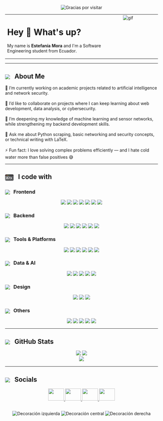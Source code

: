 <p align="center">
  <img src="https://img.wattpad.com/60d527ef6a46856d26bd4e014556712e7242139e/68747470733a2f2f73332e616d617a6f6e6177732e636f6d2f776174747061642d6d656469612d736572766963652f53746f7279496d6167652f6a75674e57336a394a5163625a413d3d2d313033363739393331342e313636643434663136613836303462653436303035383338343037362e676966" width="300" alt="Gracias por visitar" />
</p>

<!-- Presentación -->
<table>
  <tr>
    <td width="1000">
      <h1>Hey 👋 What's up?</h1>
      <p>
        My name is <strong>Estefanía Mora</strong> and I'm a Software Engineering student from Ecuador.
      </p>
    </td>
    <td width="320" valign="top">
      <img height="200" src="https://img1.picmix.com/output/stamp/normal/1/8/7/0/2170781_d73a3.gif" alt="gif" />
    </td>
  </tr>
</table>

---

<!-- 🧠 ABOUT ME -->
<h2 align="left">
  <img src="https://cdn.pixabay.com/animation/2023/06/01/08/46/08-46-22-123_512.gif" height="28" style="vertical-align: middle;" />
  &nbsp; About Me
</h2>

<p align="left">
  🔭 I’m currently working on academic projects related to artificial intelligence and network security.<br><br>
  🤝 I’d like to collaborate on projects where I can keep learning about web development, data analysis, or cybersecurity.<br><br>
  🌱 I’m deepening my knowledge of machine learning and sensor networks, while strengthening my backend development skills.<br><br>
  💬 Ask me about Python scraping, basic networking and security concepts, or technical writing with LaTeX.<br><br>
  ⚡ Fun fact: I love solving complex problems efficiently — and I hate cold water more than false positives 😅
</p>

---

<!-- 👩‍💻 I CODE WITH -->
<h2 align="left">
  <img src="https://raw.githubusercontent.com/Naman27/Naman27/master/source.gif" height="28" style="vertical-align: middle;" />
  &nbsp; I code with
</h2>

<!-- FRONTEND -->
<h3 align="left">
  <img src="https://mir-s3-cdn-cf.behance.net/project_modules/hd/94bfc886678585.5da092589fb02.gif" height="25" style="vertical-align: middle;" />
  &nbsp; Frontend
</h3>
<div align="center">
  <img src="https://cdn.jsdelivr.net/gh/devicons/devicon/icons/javascript/javascript-original.svg" height="45" />
  <img src="https://cdn.jsdelivr.net/gh/devicons/devicon/icons/typescript/typescript-original.svg" height="45" />
  <img src="https://cdn.jsdelivr.net/gh/devicons/devicon/icons/react/react-original.svg" height="45" />
  <img src="https://cdn.jsdelivr.net/gh/devicons/devicon/icons/angularjs/angularjs-original.svg" height="45" />
  <img src="https://cdn.jsdelivr.net/gh/devicons/devicon/icons/css3/css3-original.svg" height="45" />
  <img src="https://cdn.jsdelivr.net/gh/devicons/devicon/icons/html5/html5-original.svg" height="45" />
  <img src="https://cdn.jsdelivr.net/gh/devicons/devicon/icons/ionic/ionic-original.svg" height="45" />
</div>

<!-- BACKEND -->
<h3 align="left">
  <img src="https://static.showit.co/file/hxPF40iZQgKI-FVA9_kO9w/78210/gear.gif" height="25" style="vertical-align: middle;" />
  &nbsp; Backend
</h3>
<div align="center">
  <img src="https://cdn.jsdelivr.net/gh/devicons/devicon/icons/nodejs/nodejs-original.svg" height="45" />
  <img src="https://cdn.jsdelivr.net/gh/devicons/devicon/icons/python/python-original.svg" height="45" />
  <img src="https://cdn.jsdelivr.net/gh/devicons/devicon/icons/django/django-plain.svg" height="45" />
  <img src="https://cdn.jsdelivr.net/gh/devicons/devicon/icons/flask/flask-original.svg" height="45" />
  <img src="https://cdn.jsdelivr.net/gh/devicons/devicon/icons/php/php-original.svg" height="45" />
  <img src="https://cdn.jsdelivr.net/gh/devicons/devicon/icons/java/java-original.svg" height="45" />
</div>

<!-- TOOLS -->
<h3 align="left">
  <img src="https://cdn.pixabay.com/animation/2023/06/13/15/12/15-12-54-327_512.gif" height="25" style="vertical-align: middle;" />
  &nbsp; Tools & Platforms
</h3>
<div align="center">
  <img src="https://cdn.jsdelivr.net/gh/devicons/devicon/icons/git/git-original.svg" height="45" />
  <img src="https://cdn.jsdelivr.net/gh/devicons/devicon/icons/github/github-original.svg" height="45" />
  <img src="https://cdn.jsdelivr.net/gh/devicons/devicon/icons/vscode/vscode-original.svg" height="45" />
  <img src="https://cdn.jsdelivr.net/gh/devicons/devicon/icons/heroku/heroku-original.svg" height="45" />
  <img src="https://cdn.jsdelivr.net/gh/devicons/devicon/icons/firebase/firebase-plain.svg" height="45" />
  <img src="https://cdn.jsdelivr.net/gh/devicons/devicon/icons/linux/linux-original.svg" height="45" />
</div>

<!-- DATA & AI -->
<h3 align="left">
  <img src="https://i.pinimg.com/originals/79/04/42/7904424933cc535b666f2de669973530.gif" height="25" style="vertical-align: middle;" />
  &nbsp; Data & AI
</h3>
<div align="center">
  <img src="https://cdn.jsdelivr.net/gh/devicons/devicon/icons/numpy/numpy-original.svg" height="45" />
  <img src="https://cdn.jsdelivr.net/gh/devicons/devicon/icons/tensorflow/tensorflow-original.svg" height="45" />
  <img src="https://cdn.jsdelivr.net/gh/devicons/devicon/icons/mysql/mysql-original.svg" height="45" />
  <img src="https://cdn.jsdelivr.net/gh/devicons/devicon/icons/postgresql/postgresql-original.svg" height="45" />
  <img src="https://cdn.jsdelivr.net/gh/devicons/devicon/icons/mongodb/mongodb-original.svg" height="45" />
</div>

<!-- DESIGN -->
<h3 align="left">
  <img src="https://moein.video/wp-content/uploads/2021/12/Color-Sample-GIF-Royalty-Free-Animated-Icon-350px-after-effects-project-2.gif" height="25" style="vertical-align: middle;" />
  &nbsp; Design
</h3>
<div align="center">
  <img src="https://cdn.jsdelivr.net/gh/devicons/devicon/icons/figma/figma-original.svg" height="45" />
  <img src="https://cdn.jsdelivr.net/gh/devicons/devicon/icons/canva/canva-original.svg" height="45" />
  <img src="https://cdn.jsdelivr.net/gh/devicons/devicon/icons/xd/xd-plain.svg" height="45" />
</div>

<!-- OTHERS -->
<h3 align="left">
  <img src="https://cdn.pixabay.com/animation/2023/06/13/15/12/15-12-34-590_512.gif" height="25" style="vertical-align: middle;" />
  &nbsp; Others
</h3>
<div align="center">
  <img src="https://cdn.jsdelivr.net/gh/devicons/devicon/icons/notion/notion-original.svg" height="45" />
  <img src="https://cdn.jsdelivr.net/gh/devicons/devicon/icons/latex/latex-original.svg" height="45" />
  <img src="https://cdn.jsdelivr.net/gh/devicons/devicon/icons/arduino/arduino-original.svg" height="45" />
  <img src="https://cdn.jsdelivr.net/gh/devicons/devicon/icons/android/android-original.svg" height="45" />
  <img src="https://cdn.jsdelivr.net/gh/devicons/devicon/icons/androidstudio/androidstudio-original.svg" height="45" />
</div>

---

<!-- 📈 GITHUB STATS -->
<h2 align="left">
  <img src="https://camo.githubusercontent.com/d0cd2b9a7609a767d6b54e0408a6e25f1fcd99599f7e8e85e3d3abeb335aa338/68747470733a2f2f63646e2e706978616261792e636f6d2f616e696d6174696f6e2f323032332f30362f31332f31352f31332f31352d31332d31332d3532325f3531322e676966" height="28" style="vertical-align: middle;" />
  &nbsp; GitHub Stats
</h2>

<div align="center">
  <img src="https://github-readme-stats.vercel.app/api?username=yachitzu&theme=github_dark&hide_border=true&custom_title=Stats" width="382" />
  <img src="https://github-readme-stats.vercel.app/api/top-langs?username=yachitzu&layout=compact&card_width=300&theme=github_dark&hide_border=true" width="282" />
</div>
<div align="center">
  <img src="https://streak-stats.demolab.com?user=yachitzu&theme=github_dark&hide_border=true" width="350" />
</div>

---

<!-- 🌐 SOCIALS -->
<h2 align="left">
  <img src="https://i.pinimg.com/originals/91/fd/43/91fd43ebd22734dd4cadfcb67eea4aff.gif" height="28" style="vertical-align: middle;" />
  &nbsp; Socials
</h2>

<div align="center">
  <a href="https://www.linkedin.com/in/yachitzu/" target="_blank">
    <img src="https://raw.githubusercontent.com/maurodesouza/profile-readme-generator/master/src/assets/icons/social/linkedin/default.svg" width="52" height="40" />
  </a>
  <a href="https://x.com/TefyMora6" target="_blank">
    <img src="https://raw.githubusercontent.com/maurodesouza/profile-readme-generator/master/src/assets/icons/social/twitter/default.svg" width="52" height="40" />
  </a>
  <a href="mailto:tefamora6@gmail.com" target="_blank">
    <img src="https://raw.githubusercontent.com/maurodesouza/profile-readme-generator/master/src/assets/icons/social/gmail/default.svg" width="52" height="40" />
  </a>
  <a href="https://www.instagram.com/tefymora6/" target="_blank">
    <img src="https://raw.githubusercontent.com/maurodesouza/profile-readme-generator/master/src/assets/icons/social/instagram/default.svg" width="52" height="40" />
  </a>
</div>

<br>
<p align="center">
  <img src="https://i.pinimg.com/originals/6c/d7/4b/6cd74bae87b2025e3d671a23dbf4b3ca.gif" width="260"  height="100" alt="Decoración izquierda" />
  <img src="https://i.pinimg.com/originals/6c/d7/4b/6cd74bae87b2025e3d671a23dbf4b3ca.gif" width="260"  height="100" alt="Decoración central" />
  <img src="https://i.pinimg.com/originals/6c/d7/4b/6cd74bae87b2025e3d671a23dbf4b3ca.gif" width="260"  height="100"alt="Decoración derecha" />
</p>


